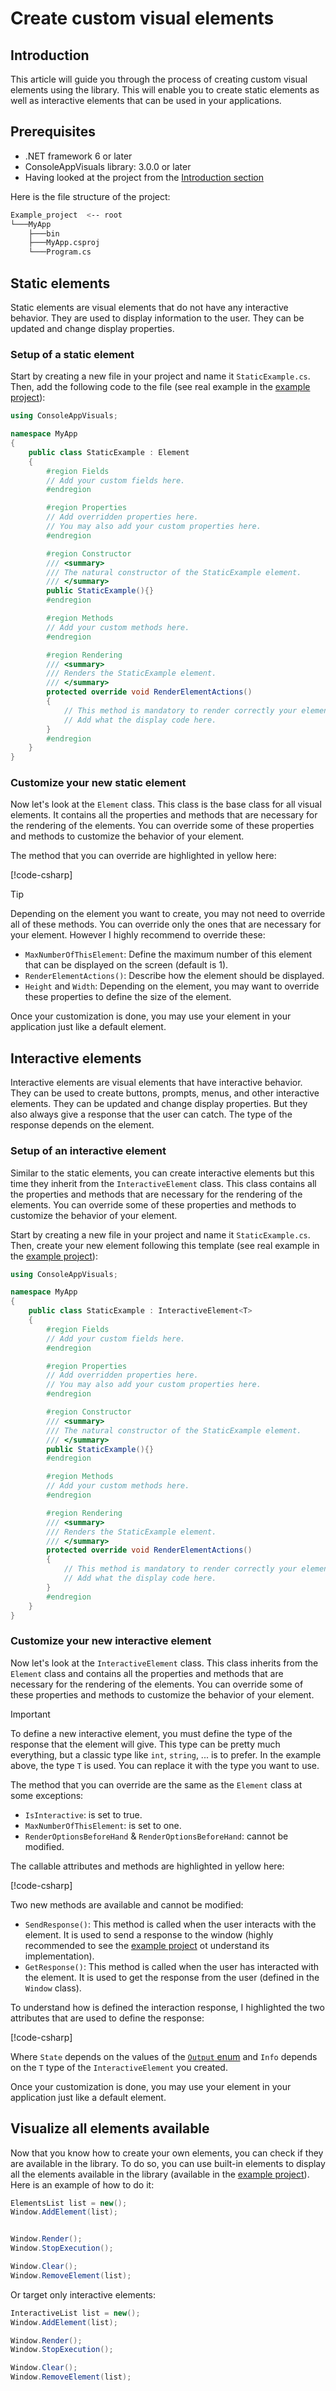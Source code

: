 # Create custom visual elements

## Introduction

This article will guide you through the process of creating custom visual elements using the library. This will enable you to create static elements as well as interactive elements that can be used in your applications.

## Prerequisites

- .NET framework 6 or later
- ConsoleAppVisuals library: 3.0.0 or later
- Having looked at the project from the [Introduction section](/introduction/index.html)

Here is the file structure of the project:

```bash
Example_project  <-- root
└───MyApp
    ├───bin
    ├───MyApp.csproj
    └───Program.cs
```

## Static elements

Static elements are visual elements that do not have any interactive behavior. They are used to display information to the user. They can be updated and change display properties.

### Setup of a static element

Start by creating a new file in your project and name it `StaticExample.cs`. Then, add the following code to the file (see real example in the [example project](https://github.com/MorganKryze/ConsoleAppVisuals/blob/main/example/StaticDemo.cs)):

```csharp
using ConsoleAppVisuals;

namespace MyApp
{
    public class StaticExample : Element
    {
        #region Fields
        // Add your custom fields here.
        #endregion

        #region Properties
        // Add overridden properties here.
        // You may also add your custom properties here.
        #endregion

        #region Constructor
        /// <summary>
        /// The natural constructor of the StaticExample element.
        /// </summary>
        public StaticExample(){}
        #endregion

        #region Methods
        // Add your custom methods here.
        #endregion

        #region Rendering
        /// <summary>
        /// Renders the StaticExample element.
        /// </summary>
        protected override void RenderElementActions()
        {
            // This method is mandatory to render correctly your element. If not, an error will be thrown.
            // Add what the display code here.
        }
        #endregion
    }
}
```

### Customize your new static element

Now let's look at the `Element` class. This class is the base class for all visual elements. It contains all the properties and methods that are necessary for the rendering of the elements. You can override some of these properties and methods to customize the behavior of your element.

The method that you can override are highlighted in yellow here:

[!code-csharp[](../assets/code/Element.cs?highlight=35,40,45,51,57,63,69,129,138,144,179)]

> [!TIP]
> Depending on the element you want to create, you may not need to override all of these methods. You can override only the ones that are necessary for your element. However I highly recommend to override these:
>
> - `MaxNumberOfThisElement`: Define the maximum number of this element that can be displayed on the screen (default is 1).
> - `RenderElementActions()`: Describe how the element should be displayed.
> - `Height` and `Width`: Depending on the element, you may want to override these properties to define the size of the element.

Once your customization is done, you may use your element in your application just like a default element.

## Interactive elements

Interactive elements are visual elements that have interactive behavior. They can be used to create buttons, prompts, menus, and other interactive elements. They can be updated and change display properties. But they also always give a response that the user can catch. The type of the response depends on the element.

### Setup of an interactive element

Similar to the static elements, you can create interactive elements but this time they inherit from the `InteractiveElement` class. This class contains all the properties and methods that are necessary for the rendering of the elements. You can override some of these properties and methods to customize the behavior of your element.

Start by creating a new file in your project and name it `StaticExample.cs`. Then, create your new element following this template (see real example in the [example project](https://github.com/MorganKryze/ConsoleAppVisuals/blob/main/example/InteractiveDemo.cs)):

```csharp
using ConsoleAppVisuals;

namespace MyApp
{
    public class StaticExample : InteractiveElement<T>
    {
        #region Fields
        // Add your custom fields here.
        #endregion

        #region Properties
        // Add overridden properties here.
        // You may also add your custom properties here.
        #endregion

        #region Constructor
        /// <summary>
        /// The natural constructor of the StaticExample element.
        /// </summary>
        public StaticExample(){}
        #endregion

        #region Methods
        // Add your custom methods here.
        #endregion

        #region Rendering
        /// <summary>
        /// Renders the StaticExample element.
        /// </summary>
        protected override void RenderElementActions()
        {
            // This method is mandatory to render correctly your element. If not, an error will be thrown.
            // Add what the display code here.
        }
        #endregion
    }
}
```

### Customize your new interactive element

Now let's look at the `InteractiveElement` class. This class inherits from the `Element` class and contains all the properties and methods that are necessary for the rendering of the elements. You can override some of these properties and methods to customize the behavior of your element.

> [!IMPORTANT]
> To define a new interactive element, you must define the type of the response that the element will give. This type can be pretty much everything, but a classic type like `int`, `string`, ... is to prefer. In the example above, the type `T` is used. You can replace it with the type you want to use.

The method that you can override are the same as the `Element` class at some exceptions:

- `IsInteractive`: is set to true.
- `MaxNumberOfThisElement`: is set to one.
- `RenderOptionsBeforeHand` & `RenderOptionsBeforeHand`: cannot be modified.

The callable attributes and methods are highlighted in yellow here:

[!code-csharp[](../assets/code/InteractiveElement.cs?highlight=23,28,62)]

Two new methods are available and cannot be modified:

- `SendResponse()`: This method is called when the user interacts with the element. It is used to send a response to the window (highly recommended to see the [example project](https://github.com/MorganKryze/ConsoleAppVisuals/blob/main/example/InteractiveDemo.cs) ot understand its implementation).
- `GetResponse()`: This method is called when the user has interacted with the element. It is used to get the response from the user (defined in the `Window` class).

To understand how is defined the interaction response, I highlighted the two attributes that are used to define the response:

[!code-csharp[](../assets/code/InteractionEventArgs.cs?highlight=23,28)]

Where `State` depends on the values of the [`Output` enum](https://github.com/MorganKryze/ConsoleAppVisuals/blob/main/src/ConsoleAppVisuals/enums/Output.cs) and `Info` depends on the `T` type of the `InteractiveElement` you created.

Once your customization is done, you may use your element in your application just like a default element.

## Visualize all elements available

Now that you know how to create your own elements, you can check if they are available in the library. To do so, you can use built-in elements to display all the elements available in the library (available in the [example project](https://github.com/MorganKryze/ConsoleAppVisuals/blob/main/example/InteractiveDemo.cs)). Here is an example of how to do it:

```csharp
ElementsList list = new();
Window.AddElement(list);


Window.Render();
Window.StopExecution();

Window.Clear();
Window.RemoveElement(list);
```

Or target only interactive elements:

```csharp
InteractiveList list = new();
Window.AddElement(list);

Window.Render();
Window.StopExecution();

Window.Clear();
Window.RemoveElement(list);
```
